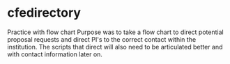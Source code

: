 # cfedirectory
Practice with flow chart
Purpose was to take a flow chart to direct potential proposal requests and direct PI's to the correct contact within the institution.
The scripts that direct will also need to be articulated better and with contact information later on. 
